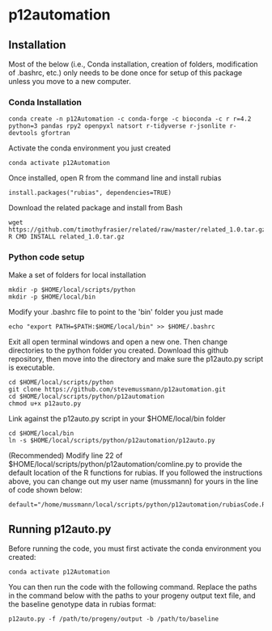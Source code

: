 # p12automation

## Installation
Most of the below (i.e., Conda installation, creation of folders, modification of .bashrc, etc.) only needs to be done once for setup of this package unless you move to a new computer.

### Conda Installation

```
conda create -n p12Automation -c conda-forge -c bioconda -c r r=4.2 python=3 pandas rpy2 openpyxl natsort r-tidyverse r-jsonlite r-devtools gfortran
```

Activate the conda environment you just created
```
conda activate p12Automation
```

Once installed, open R from the command line and install rubias

```
install.packages("rubias", dependencies=TRUE)
```

Download the related package and install from Bash
```
wget https://github.com/timothyfrasier/related/raw/master/related_1.0.tar.gz
R CMD INSTALL related_1.0.tar.gz
```

### Python code setup

Make a set of folders for local installation
```
mkdir -p $HOME/local/scripts/python
mkdir -p $HOME/local/bin
```

Modify your .bashrc file to point to the 'bin' folder you just made
```
echo "export PATH=$PATH:$HOME/local/bin" >> $HOME/.bashrc
```

Exit all open terminal windows and open a new one. Then change directories to the python folder you created. Download this github repository, then move into the directory and make sure the p12auto.py script is executable.
```
cd $HOME/local/scripts/python
git clone https://github.com/stevemussmann/p12automation.git
cd $HOME/local/scripts/python/p12automation
chmod u+x p12auto.py
```

Link against the p12auto.py script in your $HOME/local/bin folder
```
cd $HOME/local/bin
ln -s $HOME/local/scripts/python/p12automation/p12auto.py
```

(Recommended) Modify line 22 of $HOME/local/scripts/python/p12automation/comline.py to provide the default location of the R functions for rubias. If you followed the instructions above, you can change out my user name (mussmann) for yours in the line of code shown below:

```
default="/home/mussmann/local/scripts/python/p12automation/rubiasCode.R",
```

## Running p12auto.py

Before running the code, you must first activate the conda environment you created:
```
conda activate p12Automation
```

You can then run the code with the following command. Replace the paths in the command below with the paths to your progeny output text file, and the baseline genotype data in rubias format:
```
p12auto.py -f /path/to/progeny/output -b /path/to/baseline
```
